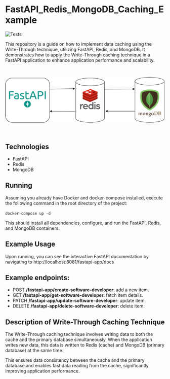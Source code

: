 # FastAPI_Redis_MongoDB_Caching_Example

![Tests](https://github.com/wojciechignasiak/FastAPI_Redis_MongoDB_Caching_Example/actions/workflows/push.yml/badge.svg?event=push)

This repository is a guide on how to implement data caching using the Write-Through technique, utilizing FastAPI, Redis, and MongoDB. It demonstrates how to apply the Write-Through caching technique in a FastAPI application to enhance application performance and scalability.

<br>
<p align="center">
<img src="images/diagram.png" alt="Project diagram"/>
</p>
<br>

## Technologies

* FastAPI
* Redis
* MongoDB

## Running

Assuming you already have Docker and docker-compose installed, execute the following command in the root directory of the project:

`docker-compose up -d`

This should install all dependencies, configure, and run the FastAPI, Redis, and MongoDB containers.

## Example Usage

Upon running, you can see the interactive FastAPI documentation by navigating to http://localhost:8081/fastapi-app/docs

## Example endpoints:
* POST **/fastapi-app/create-software-developer**: add a new item.
* GET **/fastapi-app/get-software-developer**: fetch item details.
* PATCH **/fastapi-app/update-software-developer**: update item.
* DELETE **/fastapi-app/delete-software-developer**: delete item.


## Description of Write-Through Caching Technique

The Write-Through caching technique involves writing data to both the cache and the primary database simultaneously. When the application writes new data, this data is written to Redis (cache) and MongoDB (primary database) at the same time.

This ensures data consistency between the cache and the primary database and enables fast data reading from the cache, significantly improving application performance.
